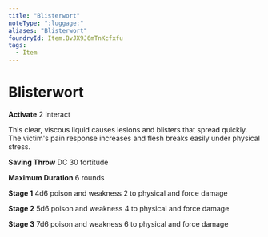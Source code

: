 ```yaml
---
title: "Blisterwort"
noteType: ":luggage:"
aliases: "Blisterwort"
foundryId: Item.BvJX9J6mTnKcfxfu
tags:
  - Item
---
```


# Blisterwort

**Activate** 2 Interact

This clear, viscous liquid causes lesions and blisters that spread quickly. The victim's pain response increases and flesh breaks easily under physical stress.

**Saving Throw** DC 30 fortitude

**Maximum Duration** 6 rounds

**Stage 1** 4d6 poison and weakness 2 to physical and force damage

**Stage 2** 5d6 poison and weakness 4 to physical and force damage

**Stage 3** 7d6 poison and weakness 6 to physical and force damage

